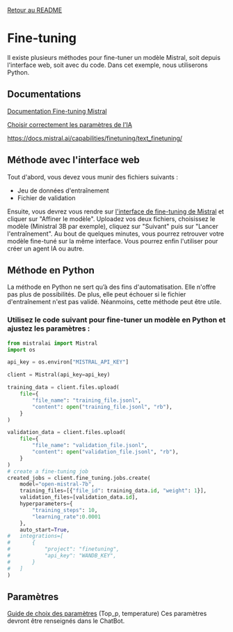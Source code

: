 [Retour au README](/README.md)
# Fine-tuning

Il existe plusieurs méthodes pour fine-tuner un modèle Mistral, soit depuis l'interface web, soit avec du code. Dans cet exemple, nous utiliserons Python.

## Documentations
[Documentation Fine-tuning Mistral](https://docs.mistral.ai/guides/finetuning/)

[Choisir correctement les paramètres de l'IA](https://docs.mistral.ai/guides/sampling/)

https://docs.mistral.ai/capabilities/finetuning/text_finetuning/

## Méthode avec l'interface web
Tout d'abord, vous devez vous munir des fichiers suivants :
- Jeu de données d'entraînement
- Fichier de validation

Ensuite, vous devrez vous rendre sur [l'interface de fine-tuning de Mistral](https://console.mistral.ai/build/finetuned-models) et cliquer sur "Affiner le modèle". Uploadez vos deux fichiers, choisissez le modèle (Ministral 3B par exemple), cliquez sur "Suivant" puis sur "Lancer l'entraînement". Au bout de quelques minutes, vous pourrez retrouver votre modèle fine-tuné sur la même interface. Vous pourrez enfin l'utiliser pour créer un agent IA ou autre.

## Méthode en Python

La méthode en Python ne sert qu’à des fins d'automatisation. Elle n'offre pas plus de possibilités. De plus, elle peut échouer si le fichier d'entraînement n'est pas validé. Néanmoins, cette méthode peut être utile.

### Utilisez le code suivant pour fine-tuner un modèle en Python et ajustez les paramètres :
```python
from mistralai import Mistral
import os

api_key = os.environ["MISTRAL_API_KEY"]

client = Mistral(api_key=api_key)

training_data = client.files.upload(
    file={
        "file_name": "training_file.jsonl",
        "content": open("training_file.jsonl", "rb"),
    }
)

validation_data = client.files.upload(
    file={
        "file_name": "validation_file.jsonl",
        "content": open("validation_file.jsonl", "rb"),
    }
)
# create a fine-tuning job
created_jobs = client.fine_tuning.jobs.create(
    model="open-mistral-7b",
    training_files=[{"file_id": training_data.id, "weight": 1}],
    validation_files=[validation_data.id],
    hyperparameters={
        "training_steps": 10,
        "learning_rate":0.0001
    },
    auto_start=True,
#   integrations=[
#       {
#           "project": "finetuning",
#           "api_key": "WANDB_KEY",
#       }
#   ]
)

```

## Paramètres
[Guide de choix des paramètres](https://docs.mistral.ai/guides/sampling/) (Top_p, temperature) Ces paramètres devront être renseignés dans le ChatBot.
